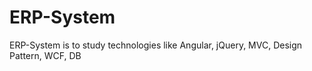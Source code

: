 # ERP-System
ERP-System is to study technologies like Angular, jQuery, MVC, Design Pattern, WCF, DB
